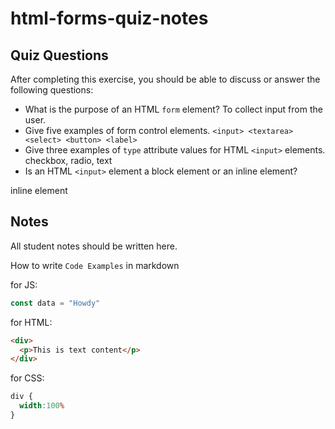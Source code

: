 # html-forms-quiz-notes

## Quiz Questions

After completing this exercise, you should be able to discuss or answer the following questions:

- What is the purpose of an HTML `form` element?
To collect input from the user.
- Give five examples of form control elements.
`<input> <textarea> <select> <button> <label>`
- Give three examples of `type` attribute values for HTML `<input>` elements.
checkbox, radio, text
- Is an HTML `<input>` element a block element or an inline element?

inline element

## Notes

All student notes should be written here.


How to write `Code Examples` in markdown

for JS:
```javascript
const data = "Howdy"
```

for HTML:
```html
<div>
  <p>This is text content</p>
</div>
```

for CSS:
```css
div {
  width:100%
}
```
